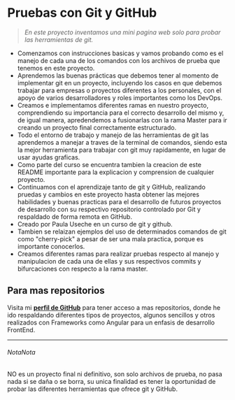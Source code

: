 # Pruebas con Git y GitHub

> *En este proyecto inventamos una mini pagina web solo para probar las herramientas de git.*

- Comenzamos con instrucciones basicas y vamos probando como es el manejo de cada una de los comandos con los archivos de prueba que tenemos en este proyecto.
- Aprendemos las buenas prácticas que debemos tener al momento de implementar git en un proyecto, incluyendo los casos en que debemos trabajar para empresas o proyectos diferentes a los personales, con el apoyo de varios desarrolladores y roles importantes como los DevOps.
- Creamos e implementamos diferentes ramas en nuestro proyecto, comprendiendo su importancia para el correcto desarrollo del mismo y, de igual manera, apredendemos a fusionarlas con la rama Master para ir creando un proyecto final correctamente estructurado.
- Todo el entorno de trabajo y manejo de las herramientas de git las aprendemos a manejar a traves de la terminal de comandos, siendo esta la mejor herramienta para trabajar con git muy rapidamente, en lugar de usar ayudas graficas.
- Como parte del curso se encuentra tambien la creacion de este README importante para la explicacion y comprension de cualquier proyecto.
- Continuamos con el aprendizaje tanto de git y GitHub, realizando pruedas y cambios en este proyecto hasta obtener las mejores habilidades y buenas practicas para el desarrollo de futuros proyectos de desarrollo con su respectivo repositorio controlado por Git y respaldado de forma remota en GitHub.
- Creado por Paula Useche en un curso de git y github.
- Tambien se relaizan ejemplos del uso de determinados comandos de git como "cherry-pick" a pesar de ser una mala practica, porque es importante conocerlos.
- Creamos diferentes ramas para realizar pruebas respecto al manejo y manipulacion de cada una de ellas y sus respectivos commits y bifurcaciones con respecto a la rama master.


## Para mas repositorios

Visita mi [**perfil de GitHub**](https://github.com/PaulaCUM "perfil de GitHub") para tener acceso a mas repositorios, donde he ido respaldando diferentes tipos de proyectos, algunos sencillos y otros realizados con Frameworks como Angular para un enfasis de desarrollo FrontEnd.

------------
###### NotaNota
NO es un proyecto final ni definitivo, son solo archivos de prueba, no pasa nada si se daña o se borra, su unica finalidad es tener la oportunidad de probar las diferentes herramientas que ofrece git y GitHub.
